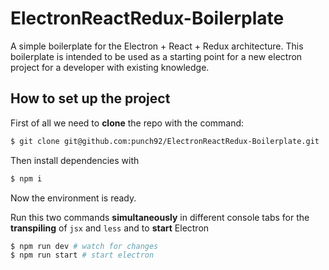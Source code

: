 # ElectronReactRedux-Boilerplate
A simple boilerplate for the Electron + React + Redux architecture.
This boilerplate is intended to be used as a starting point for a new electron project for a developer with existing knowledge. 

## How to set up the project

First of all we need to __clone__ the repo with the command:

```bash
$ git clone git@github.com:punch92/ElectronReactRedux-Boilerplate.git
```

Then install dependencies with
```bash
$ npm i
```
Now the environment is ready.

Run this two commands __simultaneously__ in different console tabs for the __transpiling__ of `jsx` and `less` and to __start__ Electron

```bash
$ npm run dev # watch for changes
$ npm run start # start electron
```
